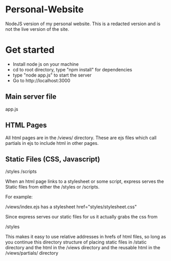 # Personal-Website
NodeJS version of my personal website. This is a redacted version and is not the live version of the site.

# Get started
- Install node js on your machine
- cd to root directory, type "npm install" for dependencies
- type "node app.js" to start the server
- Go to http://localhost:3000

## Main server file
app.js


## HTML Pages
All html pages are in the /views/ directory. These are ejs files which
call partials in ejs to include html in other pages.

## Static Files (CSS, Javascript)
/styles
/scripts

When an html page links to a stylesheet or some script, express serves the Static
files from either the /styles or /scripts. 

For example:

/views/index.ejs     has a stylesheet href="styles/stylesheet.css"

Since express serves our static files for us it actually grabs the css from

/styles

This makes it easy to use relative addresses in hrefs of html files, so long
as you continue this directory structure of placing static files in /static
directory and the html in the /views directory and the reusable html
in the /views/partials/ directory

